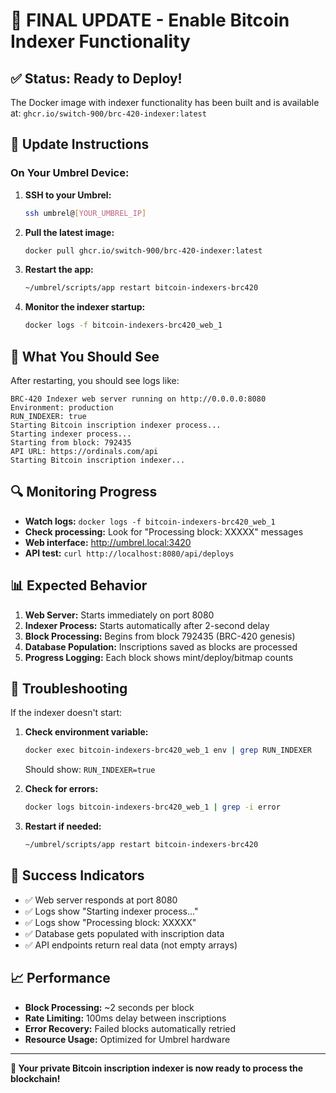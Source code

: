 # 🚀 FINAL UPDATE - Enable Bitcoin Indexer Functionality

## ✅ Status: Ready to Deploy!

The Docker image with indexer functionality has been built and is available at:
`ghcr.io/switch-900/brc-420-indexer:latest`

## 🔄 Update Instructions

### On Your Umbrel Device:

1. **SSH to your Umbrel:**
   ```bash
   ssh umbrel@[YOUR_UMBREL_IP]
   ```

2. **Pull the latest image:**
   ```bash
   docker pull ghcr.io/switch-900/brc-420-indexer:latest
   ```

3. **Restart the app:**
   ```bash
   ~/umbrel/scripts/app restart bitcoin-indexers-brc420
   ```

4. **Monitor the indexer startup:**
   ```bash
   docker logs -f bitcoin-indexers-brc420_web_1
   ```

## 🎯 What You Should See

After restarting, you should see logs like:
```
BRC-420 Indexer web server running on http://0.0.0.0:8080
Environment: production
RUN_INDEXER: true
Starting Bitcoin inscription indexer process...
Starting indexer process...
Starting from block: 792435
API URL: https://ordinals.com/api
Starting Bitcoin inscription indexer...
```

## 🔍 Monitoring Progress

- **Watch logs:** `docker logs -f bitcoin-indexers-brc420_web_1`
- **Check processing:** Look for "Processing block: XXXXX" messages
- **Web interface:** http://umbrel.local:3420
- **API test:** `curl http://localhost:8080/api/deploys`

## 📊 Expected Behavior

1. **Web Server:** Starts immediately on port 8080
2. **Indexer Process:** Starts automatically after 2-second delay
3. **Block Processing:** Begins from block 792435 (BRC-420 genesis)
4. **Database Population:** Inscriptions saved as blocks are processed
5. **Progress Logging:** Each block shows mint/deploy/bitmap counts

## 🐛 Troubleshooting

If the indexer doesn't start:

1. **Check environment variable:**
   ```bash
   docker exec bitcoin-indexers-brc420_web_1 env | grep RUN_INDEXER
   ```
   Should show: `RUN_INDEXER=true`

2. **Check for errors:**
   ```bash
   docker logs bitcoin-indexers-brc420_web_1 | grep -i error
   ```

3. **Restart if needed:**
   ```bash
   ~/umbrel/scripts/app restart bitcoin-indexers-brc420
   ```

## 🎉 Success Indicators

- ✅ Web server responds at port 8080
- ✅ Logs show "Starting indexer process..."
- ✅ Logs show "Processing block: XXXXX"
- ✅ Database gets populated with inscription data
- ✅ API endpoints return real data (not empty arrays)

## 📈 Performance

- **Block Processing:** ~2 seconds per block
- **Rate Limiting:** 100ms delay between inscriptions
- **Error Recovery:** Failed blocks automatically retried
- **Resource Usage:** Optimized for Umbrel hardware

---

**🔗 Your private Bitcoin inscription indexer is now ready to process the blockchain!**
